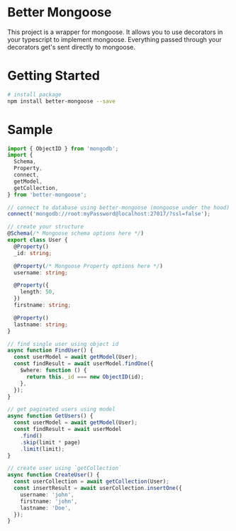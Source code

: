 # Better Mongoose

This project is a wrapper for mongoose.
It allows you to use decorators in your typescript to implement mongoose.
Everything passed through your decorators get's sent directly to mongoose.

# Getting Started

```bash
# install package
npm install better-mongoose --save
```

# Sample

```ts
import { ObjectID } from 'mongodb';
import {
  Schema,
  Property,
  connect,
  getModel,
  getCollection,
} from 'better-mongoose';

// connect to database using better-mongoose (mongoose under the hood)
connect('mongodb://root:myPassword@localhost:27017/?ssl=false');

// create your structure
@Schema(/* Mongoose schema options here */)
export class User {
  @Property()
  _id: string;

  @Property(/* Mongoose Property options here */)
  username: string;

  @Property({
    length: 50,
  })
  firstname: string;

  @Property()
  lastname: string;
}

// find single user using object id
async function FindUser() {
  const userModel = await getModel(User);
  const findResult = await userModel.findOne({
    $where: function () {
      return this._id === new ObjectID(id);
    },
  });
}

// get paginated users using model
async function GetUsers() {
  const userModel = await getModel(User);
  const findResult = await userModel
    .find()
    .skip(limit * page)
    .limit(limit);
}

// create user using `getCollection`
async function CreateUser() {
  const userCollection = await getCollection(User);
  const insertResult = await userCollection.insertOne({
    username: 'john',
    firstname: 'john',
    lastname: 'Doe',
  });
}
```
